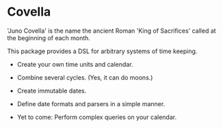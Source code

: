 # Covella
'Juno Covella' is the name the ancient Roman 'King of Sacrifices' called at the beginning of each month.

This package provides a DSL for arbitrary systems of time keeping.
- Create your own time units and calendar.
- Combine several cycles. (Yes, it can do moons.)
- Create immutable dates.
- Define date formats and parsers in a simple manner.

- Yet to come: Perform complex queries on your calendar.


